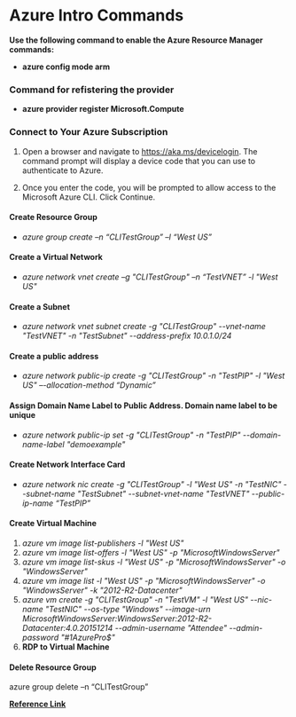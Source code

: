 # Azure Intro Commands

**Use the following command to enable the Azure Resource Manager commands:**

* **azure config mode arm**

### **Command for refistering the provider**
* **azure provider register Microsoft.Compute** 

### **Connect to Your Azure Subscription**

1. Open a browser and navigate to <https://aka.ms/devicelogin>. The command prompt will display a device code that you can use to authenticate to Azure.

2. Once you enter the code, you will be prompted to allow access to the Microsoft Azure CLI. Click Continue.

#### **Create Resource Group**

* *azure group create –n “CLITestGroup” –l “West US”*

#### **Create a Virtual Network**

* *azure network vnet create –g "CLITestGroup" –n “TestVNET” -l "West US"*

#### **Create a Subnet**

* *azure network vnet subnet create -g "CLITestGroup" --vnet-name "TestVNET" -n "TestSubnet" --address-prefix 10.0.1.0/24*

#### **Create a public address**

* *azure network public-ip create -g "CLITestGroup" -n "TestPIP" -l "West US" –-allocation-method “Dynamic”*

#### **Assign Domain Name Label to Public Address. Domain name label to be unique**

* *azure network public-ip set -g "CLITestGroup" -n "TestPIP" --domain-name-label "demoexample"*

#### **Create Network Interface Card**

* *azure network nic create -g "CLITestGroup" -l "West US" -n "TestNIC" --subnet-name "TestSubnet" --subnet-vnet-name "TestVNET" --public-ip-name “TestPIP”*

#### **Create Virtual Machine**

1. *azure vm image list-publishers -l "West US"*
2. *azure vm image list-offers -l "West US" -p "MicrosoftWindowsServer"*
3. *azure vm image list-skus -l "West US" -p "MicrosoftWindowsServer" -o "WindowsServer"*
4. *azure vm image list -l "West US" -p "MicrosoftWindowsServer" -o "WindowsServer" -k "2012-R2-Datacenter"*
5. *azure vm create -g "CLITestGroup" -n "TestVM" -l "West US" --nic-name "TestNIC" --os-type "Windows" --image-urn MicrosoftWindowsServer:WindowsServer:2012-R2-Datacenter:4.0.20151214 --admin-username "Attendee" --admin-password "#1AzurePro$"*
6. **RDP to Virtual Machine**

#### **Delete Resource Group**
azure group delete –n “CLITestGroup”

[**Reference Link**](https://courses.edx.org/courses/course-v1:Microsoft+DEV205Bx+2T2016/courseware/6d965d92c27341f49f68ddf9cb0110e2/2008f2f2d3954c1ea21c807b133c4be5/)